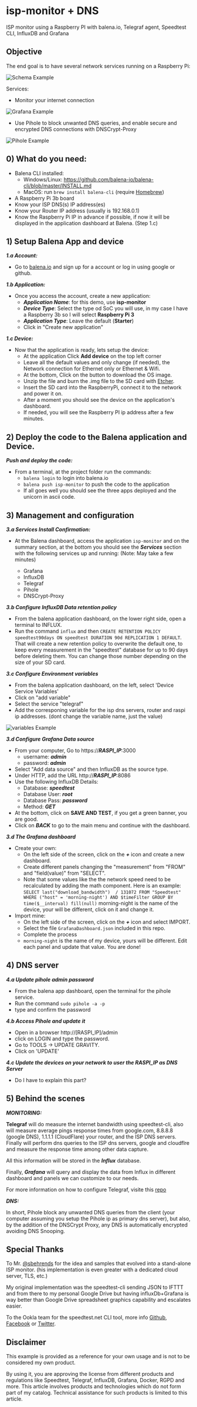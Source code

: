 # isp-monitor + DNS
ISP monitor using a Raspberry PI with balena.io, Telegraf agent, Speedtest CLI, InfluxDB and Grafana

## Objective

The end goal is to have several network services running on a Raspberry Pi:

![Schema Example](/schema.png)

Services:

- Monitor your internet connection

![Grafana Example](/grafana.png)

- Use Pihole to block unwanted DNS queries, and enable secure and encrypted DNS connections with DNSCrypt-Proxy

![Pihole Example](/pihole.png)


## 0) What do you need:

- Balena CLI installed:
  - Windows/Linux: https://github.com/balena-io/balena-cli/blob/master/INSTALL.md
  - MacOS: run `brew install balena-cli` (require [Homebrew](https://docs.brew.sh/Installation))
- A Raspberry Pi 3b board
- Know your ISP DNS(s) IP address(es)
- Know your Router IP address (usually is 192.168.0.1)
- Know the Raspberry Pi IP in advance if possible, if now it will be displayed in the application dashboard at Balena. (Step 1.c)


## 1) Setup Balena App and device
***1.a Account:***
- Go to [balena.io](https://dashboard.balena-cloud.com/login) and sign up for a account or log in using google or github.

***1.b Application:***
- Once you access the account, create a new application:
  - ***Application Name***: for this demo, use **isp-monitor**
  - ***Device Type***: Select the type od SoC you will use, in my case I have a Raspberry 3b so I will select **Raspberry Pi 3**
  - ***Application Type***: Leave the default (**Starter**)
  - Click in "Create new application"

***1.c Device:***
- Now that the application is ready, lets setup the device:
  - At the application Click **Add device** on the top left corner
  - Leave all the default values and only change (if needed), the Network connection for Ethernet only or Ethernet & Wifi.
  - At the bottom, Click on the button to download the OS image.
  - Unzip the file and burn the .img file to the SD card with [Etcher](https://www.balena.io/etcher/).
  - Insert the SD card into the RaspberryPi, connect it to the network and power it on.
  - After a moment you should see the device on the application's dashboard.
  - If needed, you will see the Raspberry PI ip address after a few minutes.


## 2) Deploy the code to the Balena application and Device.

***Push and deploy the code:***
  - From a terminal, at the project folder run the commands:
    - `balena login` to login into balena.io
    - `balena push isp-monitor` to push the code to the application
    - If all goes well you should see the three apps deployed and the unicorn in ascii code.

## 3) Management and configuration

***3.a Services Install Confirmation:***
- At the Balena dashboard, access the application `isp-monitor` and on the summary section, at the bottom you should see the ***Services*** section with the following services up and running: (Note: May take a few minutes)

  - Grafana
  - InfluxDB
  - Telegraf
  - Pihole
  - DNSCrypt-Proxy

***3.b Configure InfluxDB Data retention policy***
- From the balena application dashboard, on the lower right side, open a terminal to INFLUX.
- Run the command `influx` and then `CREATE RETENTION POLICY speedtest90days ON speedtest DURATION 90d REPLICATION 1 DEFAULT`. That will create a new retention policy to overwrite the default one, to keep every measurement in the "speedtest" database for up to 90 days before deleting them. You can change those number depending on the size of your SD card.

***3.c Configure Environment variables***
- From the balena application dashboard, on the left, select 'Device Service Variables'
- Click on "add variable"
- Select the service "telegraf"
- Add the corresponing variable for the isp dns servers, router and raspi ip addresses. (dont change the variable name, just the value)

![variables Example](/balena_variables.png)

***3.d Configure Grafana Data source***
- From your computer, Go to https://***RASPI_IP***:3000
  - username: ***admin***
  - password: ***admin***   
- Select "Add data source" and then InfluxDB as the source type.
- Under HTTP, add the URL http://***RASPI_IP***:8086
- Use the following InfluxDB Details:
  - Database: ***speedtest***
  - Database User: ***root***
  - Database Pass: ***password***
  - Method: ***GET***
- At the bottom, click on **SAVE AND TEST**, if you get a green banner, you are good.
- Click on ***BACK*** to go to the main menu and continue with the dashboard.

***3.d The Grafana dashboard***
- Create your own:
  - On the left side of the screen, click on the ***+*** icon and create a new dashboard.
  - Create different panels changing the "measurement" from "FROM" and "field(value)" from "SELECT".
  - Note that some values like the the network speed need to be recalculated by adding the math component. Here is an example: `SELECT last("download_bandwidth")  / 131072 FROM "Speedtest" WHERE ("host" = 'morning-night') AND $timeFilter GROUP BY time($__interval) fill(null)` morning-night is the name of the device, your will be different, click on it and change it.
- Import mine:
  - On the left side of the screen, click on the ***+*** icon and select IMPORT.
  - Select the file `GrafanaDashboard.json` included in this repo.
  - Complete the process
  - `morning-night` is the name of my device, yours will be different. Edit each panel and update that value.
You are done!


## 4) DNS server

***4.a Update pihole admin password***
- From the balena app dashboard, open the terminal for the pihole service.
- Run the command `sudo pihole -a -p`
- type and confirm the password

***4.b Access Pihole and update it***
- Open in a browser http://[RASPI_IP]/admin
- click on LOGIN and type the password.
- Go to TOOLS -> UPDATE GRAVITY.
- Click on 'UPDATE'

***4.c Update the devices on your network to user the RASPI_IP as DNS Server***
- Do I have to explain this part?

## 5) Behind the scenes

***MONITORING:***

**Telegraf** will do measure the internet bandwidth using speedtest-cli, also will measure average pings response times from google.com, 8.8.8.8 (google DNS), 1.1.1.1 (CloudFlare) your router, and the ISP DNS servers. Finally will perform dns queries to the ISP dns servers, google and cloudflre and measure the response time among other data capture.

All this information will be stored in the ***Influx*** database.

Finally, ***Grafana*** will query and display the data from Influx in different dashboard and panels we can customize to our needs.

For more information on how to configure Telegraf, visite this [repo](https://github.com/influxdata/telegraf/blob/master/docs/CONFIGURATION.md)

***DNS:***

In short, Pihole block any unwanted DNS queries from the client (your computer assuming you setup the Pihole ip as primary dns server), but also, by the addition of the DNSCrypt Proxy, any DNS is automatically encrypted avoiding DNS Snooping.


## Special Thanks
To Mr. [@sbehrends](https://github.com/sbehrends) for the idea and samples that evolved into a stand-alone ISP monitor. (his implementation is even greater with a dedicated cloud server, TLS, etc.)

My original implementation was the speedtest-cli sending JSON to IFTTT and from there to my personal Google Drive but having influxDb+Grafana is way better than Google Drive spreadsheet graphics capability and escalates easier.

To the Ookla team for the speedtest.net CLI tool, more info [Github](https://github.com/teamookla), [Facebook](https://www.facebook.com/speedtest) or [Twitter](https://twitter.com/speedtest).

## Disclaimer
This example is provided as a reference for your own usage and is not to be considered my own product.

By using it, you are approving the license from different products and regulations like Speedtest, Telegraf, InfluxDB, Grafana, Docker, RGPD and more.
This article involves products and technologies which do not form part of my catalog. Technical assistance for such products is limited to this article.
